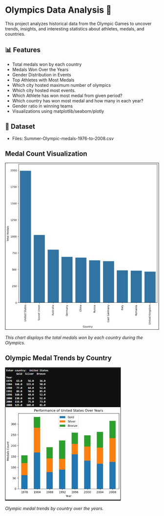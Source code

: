 # Olympics Data Analysis 🏅

This project analyzes historical data from the Olympic Games to uncover trends, insights, and interesting statistics about athletes, medals, and countries.

## 📊 Features

* Total medals won by each country
* Medals Won Over the Years
* Gender Distribution in Events
* Top Athletes with Most Medals
* Which city hosted maximum number of olympics
* Which city hosted most events.
* Which Athlete has won most medal from given period?
* Which country has won most medal and how many in each year?
* Gender ratio in winning teams
* Visualizations using matplotlib/seaborn/plotly

## 📁 Dataset

* Files: Summer-Olympic-medals-1976-to-2008.csv

##

## Medal Count Visualization
![Medal Count Bar Chart](images/Total%20medals%20won%20by%20each%20country.JPG)

*This chart displays the total medals won by each country during the Olympics.*

## Olympic Medal Trends by Country
![Country-wise Olympic Medal Progress](images/Country-wise%20Olympic%20Medal%20Progress.JPG)

*Olympic medal trends by country over the years.*
